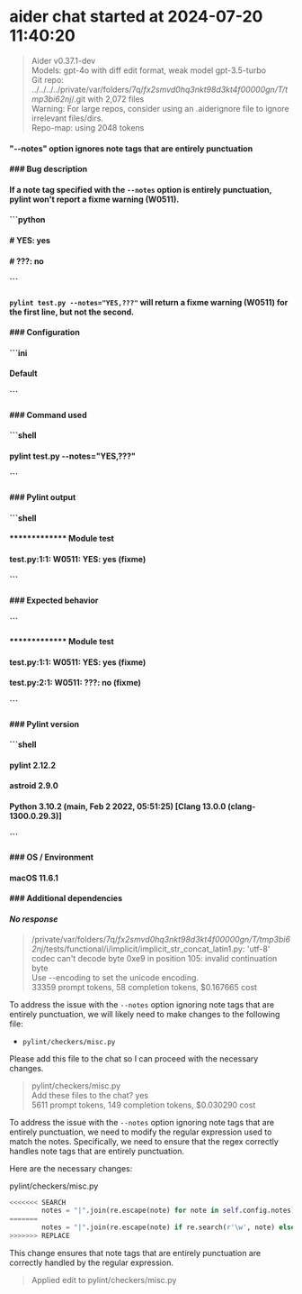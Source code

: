 
# aider chat started at 2024-07-20 11:40:20

> Aider v0.37.1-dev  
> Models: gpt-4o with diff edit format, weak model gpt-3.5-turbo  
> Git repo: ../../../../private/var/folders/7q/_fx2smvd0hq3nkt98d3kt4f00000gn/T/tmp3bi62nj_/.git with 2,072 files  
> Warning: For large repos, consider using an .aiderignore file to ignore irrelevant files/dirs.  
> Repo-map: using 2048 tokens  

#### "--notes" option ignores note tags that are entirely punctuation  
#### ### Bug description  
####   
#### If a note tag specified with the `--notes` option is entirely punctuation, pylint won't report a fixme warning (W0511).  
####   
#### ```python  
#### # YES: yes  
#### # ???: no  
#### ```  
####   
#### `pylint test.py --notes="YES,???"` will return a fixme warning (W0511) for the first line, but not the second.  
####   
#### ### Configuration  
####   
#### ```ini  
#### Default  
#### ```  
####   
####   
#### ### Command used  
####   
#### ```shell  
#### pylint test.py --notes="YES,???"  
#### ```  
####   
####   
#### ### Pylint output  
####   
#### ```shell  
#### ************* Module test  
#### test.py:1:1: W0511: YES: yes (fixme)  
#### ```  
####   
####   
#### ### Expected behavior  
####   
#### ```  
#### ************* Module test  
#### test.py:1:1: W0511: YES: yes (fixme)  
#### test.py:2:1: W0511: ???: no (fixme)  
#### ```  
####   
#### ### Pylint version  
####   
#### ```shell  
#### pylint 2.12.2  
#### astroid 2.9.0  
#### Python 3.10.2 (main, Feb  2 2022, 05:51:25) [Clang 13.0.0 (clang-1300.0.29.3)]  
#### ```  
####   
####   
#### ### OS / Environment  
####   
#### macOS 11.6.1  
####   
#### ### Additional dependencies  
####   
#### _No response_  
> /private/var/folders/7q/_fx2smvd0hq3nkt98d3kt4f00000gn/T/tmp3bi62nj_/tests/functional/i/implicit/implicit_str_concat_latin1.py: 'utf-8' codec can't decode byte 0xe9 in position 105: invalid continuation byte  
> Use --encoding to set the unicode encoding.  
> 33359 prompt tokens, 58 completion tokens, $0.167665 cost  

To address the issue with the `--notes` option ignoring note tags that are entirely punctuation, we will likely need to make changes to the following file:

- `pylint/checkers/misc.py`

Please add this file to the chat so I can proceed with the necessary changes.

> pylint/checkers/misc.py  
> Add these files to the chat? yes  
> 5611 prompt tokens, 149 completion tokens, $0.030290 cost  

To address the issue with the `--notes` option ignoring note tags that are entirely punctuation, we need to modify the regular expression used to match the notes. Specifically, we need to ensure that the regex correctly handles note tags that are entirely punctuation.

Here are the necessary changes:

pylint/checkers/misc.py
```python
<<<<<<< SEARCH
        notes = "|".join(re.escape(note) for note in self.config.notes)
=======
        notes = "|".join(re.escape(note) if re.search(r'\w', note) else re.escape(note) + r'\b' for note in self.config.notes)
>>>>>>> REPLACE
```

This change ensures that note tags that are entirely punctuation are correctly handled by the regular expression.

> Applied edit to pylint/checkers/misc.py  
